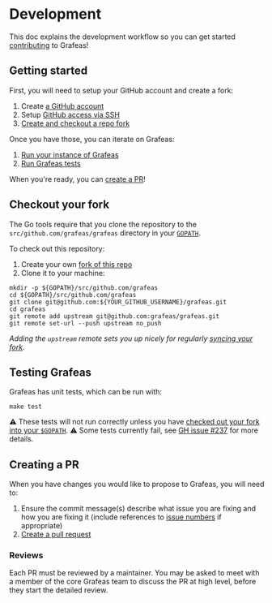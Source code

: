 # Development

This doc explains the development workflow so you can get started
[contributing](CONTRIBUTING.md) to Grafeas!

## Getting started

First, you will need to setup your GitHub account and create a fork:

1. Create [a GitHub account](https://github.com/join)
1. Setup [GitHub access via
   SSH](https://help.github.com/articles/connecting-to-github-with-ssh/)
1. [Create and checkout a repo fork](#checkout-your-fork)

Once you have those, you can iterate on Grafeas:

1. [Run your instance of Grafeas](docs/running_grafeas.md)
1. [Run Grafeas tests](#testing-grafeas)

When you're ready, you can [create a PR](#creating-a-pr)!

## Checkout your fork

The Go tools require that you clone the repository to the `src/github.com/grafeas/grafeas` directory
in your [`GOPATH`](https://github.com/golang/go/wiki/SettingGOPATH).

To check out this repository:

1. Create your own [fork of this
  repo](https://help.github.com/articles/fork-a-repo/)
2. Clone it to your machine:

  ```shell
  mkdir -p ${GOPATH}/src/github.com/grafeas
  cd ${GOPATH}/src/github.com/grafeas
  git clone git@github.com:${YOUR_GITHUB_USERNAME}/grafeas.git
  cd grafeas
  git remote add upstream git@github.com:grafeas/grafeas.git
  git remote set-url --push upstream no_push
  ```

_Adding the `upstream` remote sets you up nicely for regularly [syncing your
fork](https://help.github.com/articles/syncing-a-fork/)._

## Testing Grafeas

Grafeas has unit tests, which can be run with:

```shell
make test
```

:warning: These tests will not run correctly unless you have [checked out your fork into your `$GOPATH`](#checkout-your-fork).
:warning: Some tests currently fail, see [GH issue #237](https://github.com/grafeas/grafeas/issues/237) for more details.

## Creating a PR

When you have changes you would like to propose to Grafeas, you will need to:

1. Ensure the commit message(s) describe what issue you are fixing and how you are fixing it
   (include references to [issue numbers](https://help.github.com/articles/closing-issues-using-keywords/)
   if appropriate)
1. [Create a pull request](https://help.github.com/articles/creating-a-pull-request-from-a-fork/)

### Reviews

Each PR must be reviewed by a maintainer. You may be asked to meet with a member
of the core Grafeas team to discuss the PR at high level, before they start the
detailed review.
